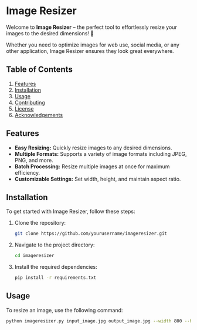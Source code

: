 # Image Resizer

Welcome to **Image Resizer** – the perfect tool to effortlessly resize your images to the desired dimensions! 🌟

Whether you need to optimize images for web use, social media, or any other application, Image Resizer ensures they look great everywhere.

## Table of Contents
1. [Features](#features)
2. [Installation](#installation)
3. [Usage](#usage)
4. [Contributing](#contributing)
5. [License](#license)
6. [Acknowledgements](#acknowledgements)

## Features
- **Easy Resizing:** Quickly resize images to any desired dimensions.
- **Multiple Formats:** Supports a variety of image formats including JPEG, PNG, and more.
- **Batch Processing:** Resize multiple images at once for maximum efficiency.
- **Customizable Settings:** Set width, height, and maintain aspect ratio.

## Installation

To get started with Image Resizer, follow these steps:

1. Clone the repository:
    ```bash
    git clone https://github.com/yourusername/imageresizer.git
    ```

2. Navigate to the project directory:
    ```bash
    cd imageresizer
    ```

3. Install the required dependencies:
    ```bash
    pip install -r requirements.txt
    ```

## Usage

To resize an image, use the following command:

```bash
python imageresizer.py input_image.jpg output_image.jpg --width 800 --height 600
